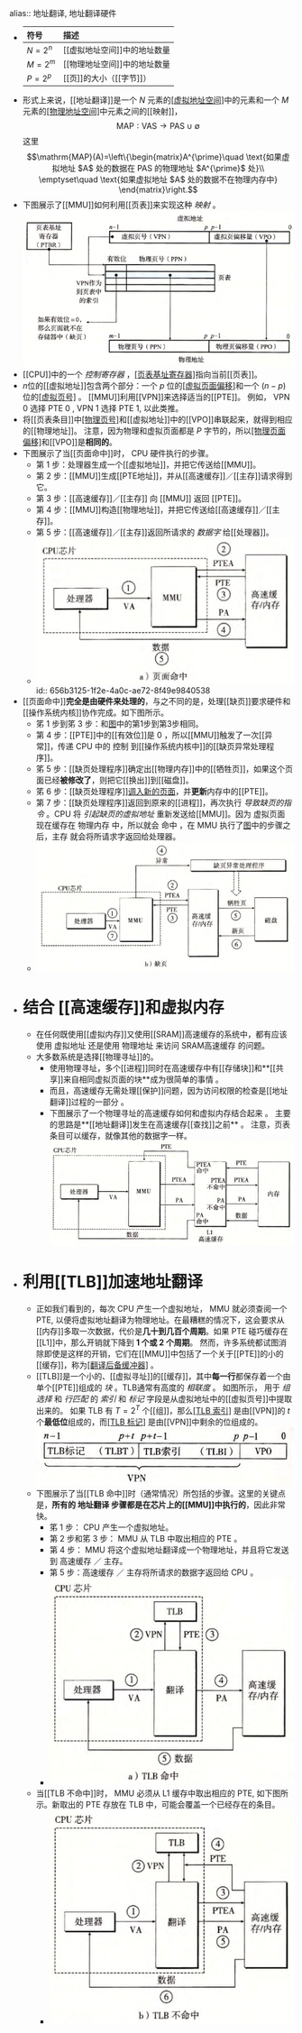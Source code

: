 alias:: 地址翻译, 地址翻译硬件

- |符号|描述|
  |--|--|
  |$N=2^n$|[[虚拟地址空间]]中的地址数量|
  |$M=2^m$|[[物理地址空间]]中的地址数量|
  |$P=2^p$|[[页]]的大小（[[字节]]）|
- 形式上来说，[[地址翻译]]是一个 $N$ 元素的[[虚拟地址空间]](VAS)中的元素和一个 $M$ 元素的[[物理地址空间]](PAS)中元素之间的[[映射]]，
  $$\mathrm{MAP}:\text{VAS}\to\text{PAS}\cup\emptyset$$
  这里
  $$\mathrm{MAP}(A)=\left\{\begin{matrix}A^{\prime}\quad \text{如果虚拟地址 $A$ 处的数据在 PAS 的物理地址 $A^{\prime}$ 处}\\
  \emptyset\quad \text{如果虚拟地址 $A$ 处的数据不在物理内存中}
  \end{matrix}\right.$$
- 下图展示了[[MMU]]如何利用[[页表]]来实现这种 *映射* 。
  ![image.png](../assets/image_1701504528221_0.png)
- [[CPU]]中的一个 *控制寄存器* ，[[页表基址寄存器]](PTBR)指向当前[[页表]]。
- $n$位的[[虚拟地址]]包含两个部分：一个 $p$ 位的[[虚拟页面偏移]](VPO)和一个 $(n-p)$ 位的[[虚拟页号]](VPN) 。
  [[MMU]]利用[[VPN]]来选择适当的[[PTE]]。
  例如， VPN 0 选择 PTE 0 , VPN 1 选择 PTE 1, 以此类推。
- 将[[页表条目]]中[[物理页号]](PPN)和[[虚拟地址]]中的[[VPO]]串联起来，就得到相应的[[物理地址]]。
  注意，因为物理和虚拟页面都是 $P$ 字节的，所以[[物理页面偏移]](PPO)和[[VPO]]是**相同的**。
- 下图展示了当[[页面命中]]时， CPU 硬件执行的步骤。
	- 第 1 步：处理器生成一个[[虚拟地址]]，并把它传送给[[MMU]]。
	- 第 2 步：[[MMU]]生成[[PTE地址]]，并从[[高速缓存]]／[[主存]]请求得到它。
	- 第 3 步：[[高速缓存]]／[[主存]] 向 [[MMU]] 返回 [[PTE]]。
	- 第 4 步：[[MMU]]构造[[物理地址]]，并把它传送给[[高速缓存]]／[[主存]]。
	- 第 5 步：[[高速缓存]]／[[主存]]返回所请求的 *数据字* 给[[处理器]]。
	- ![image.png](../assets/image_1701522517597_0.png)
	  id:: 656b3125-1f2e-4a0c-ae72-8f49e9840538
- [[页面命中]]**完全是由硬件来处理的**，与之不同的是，处理[[缺页]]要求硬件和[[操作系统内核]]协作完成。如下图所示。
	- 笫 1 步到笫 3 步：和[图](((656b3125-1f2e-4a0c-ae72-8f49e9840538)))中的第1步到第3步相同。
	- 第 4 步：[[PTE]]中的[[有效位]]是 $0$ ，所以[[MMU]]触发了一次[[异常]]，传递 CPU 中的 控制 到[[操作系统内核中]]的[[缺页异常处理程序]]。
	- 笫 5 步：[[缺页处理程序]]确定出[[物理内存]]中的[[牺牲页]]，如果这个页面已经**被修改了**，则把它[[换出]]到[[磁盘]]。
	- 笫 6 步：[[缺页处理程序]][调入新的页面]([[页面调入]])，并**更新**内存中的[[PTE]]。
	- 第 7 步：[[缺页处理程序]]返回到原来的[[进程]]，再次执行 *导致缺页的指令* 。CPU 将 *引起缺页的虚拟地址* 重新发送给[[MMU]]。因为 虚拟页面 现在缓存在 物理内存 中，所以就会 命中 ，在 MMU 执行了[图](((656b3125-1f2e-4a0c-ae72-8f49e9840538)))中的步骤之后，主存 就会将所请求字返回给处理器。
	- ![image.png](../assets/image_1701523900542_0.png)
- # 结合 [[高速缓存]]和虚拟内存
	- 在任何既使用[[虚拟内存]]又使用[[SRAM]]高速缓存的系统中，都有应该使用 虚拟地址 还是使用 物理地址 来访问 SRAM高速缓存 的问题。
	- 大多数系统是选择[[物理寻址]]的。
		- 使用物理寻址，多个[[进程]]同时在高速缓存中有[[存储块]]和**[[共享]]来自相同虚拟页面的块**成为很简单的事情 。
		- 而且，高速缓存无需处理[[保护]]问题，因为访问权限的检查是[[地址翻译]]过程的一部分 。
		- 下图展示了一个物理寻址的高速缓存如何和虚拟内存结合起来 。 主要的思路是**[[地址翻译]]发生在高速缓存[[查找]]之前** 。
		   注意，页表条目可以缓存，就像其他的数据字一样。
		  ![image.png](../assets/image_1701618349136_0.png)
- # 利用[[TLB]]加速地址翻译
	- 正如我们看到的，每次 CPU 产生一个虚拟地址， MMU 就必须查阅一个 PTE, 以便将虚拟地址翻译为物理地址。在最糟糕的情况下，这会要求从[[内存]]多取一次数据，代价是**几十到几百个周期**。如果 PTE 碰巧缓存在[[L1]]中，那么开销就下降到 **1 个或 2 个周期**。
	  然而，许多系统都试图消除即使是这样的开销，它们在[[MMU]]中包括了一个关于[[PTE]]的小的[[缓存]]，称为[[翻译后备缓冲器]](TLB) 。
	- [[TLB]]是一个小的、[[虚拟寻址]]的[[缓存]]，其中**每一行**都保存着一个由单个[[PTE]]组成的 *块* 。TLB通常有高度的 *相联度* 。
	  如图所示， 用于 *组选择* 和 *行匹配* 的 *索引* 和 *标记* 字段是从虚拟地址中的[[虚拟页号]]中提取出来的。
	  如果 TLB 有 $T=2^T$ 个[[组]]，那么[[TLB 索引]](TLBI) 是由[[VPN]]的 $t$ 个**最低位**组成的，而[[TLB 标记]](TLBT) 是由[[VPN]]中剩余的位组成的。
	  ![image.png](../assets/image_1701659123300_0.png)
	- 下图展示了当[[TLB 命中]]时（通常情况）所包括的步骤。这里的关键点是，**所有的 地址翻译 步骤都是在芯片上的[[MMU]]中执行的**，因此非常快。
		- 笫 1 步： CPU 产生一个虚拟地址。
		- 第 2 步和笫 3 步： MMU 从 TLB 中取出相应的 PTE 。
		- 第 4 步： MMU 将这个虚拟地址翻译成一个物理地址，并且将它发送到 高速缓存 ／ 主存。
		- 第 5 步：高速缓存 ／ 主存将所请求的数据字返回给 CPU 。
		- ![image.png](../assets/image_1701662750216_0.png)
	- 当[[TLB 不命中]]时， MMU 必须从 L1 缓存中取出相应的 PTE, 如下图所示。新取出的 PTE 存放在 TLB 中，可能会覆盖一个已经存在的条目。
		- ![image.png](../assets/image_1701663020697_0.png)